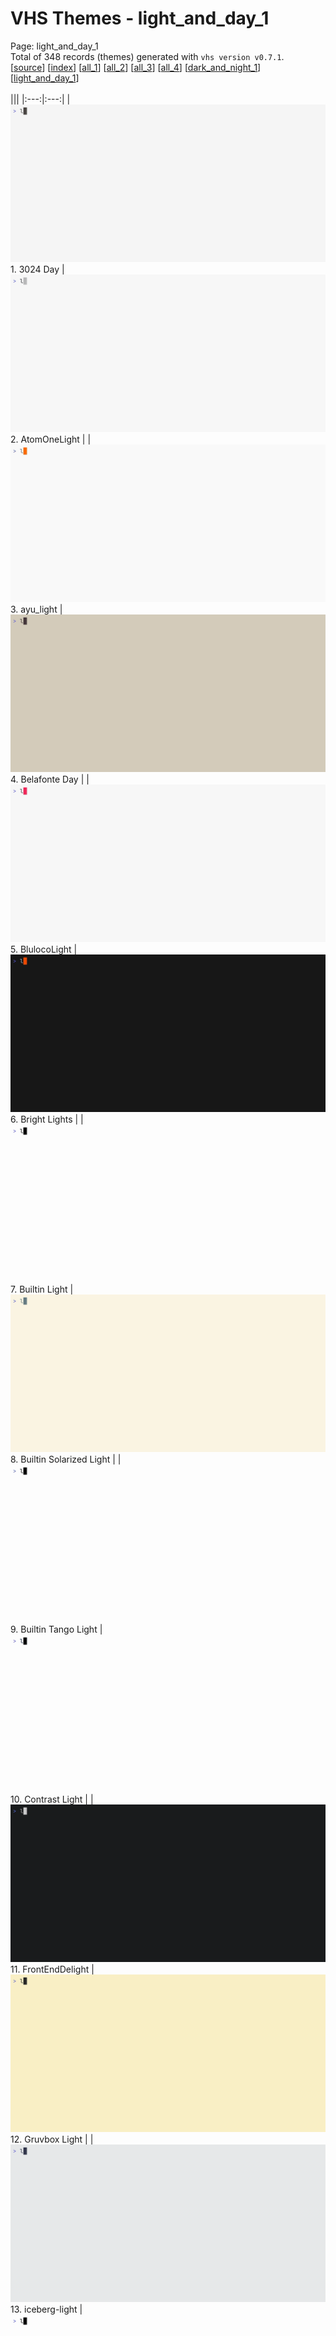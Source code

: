# VHS Themes - light_and_day_1

Page: light_and_day_1<br>
Total of 348 records (themes) generated with `vhs version v0.7.1`.<br>
[[source](../../main)] [[index](page_index.md)] [[all_1](page_all_1.md)] [[all_2](page_all_2.md)] [[all_3](page_all_3.md)] [[all_4](page_all_4.md)] [[dark_and_night_1](page_dark_and_night_1.md)] [[light_and_day_1](page_light_and_day_1.md)]
<br>
<br>
|||
|:---:|:---:|
| ![3024 Day](../records/001%203024%20Day.gif)<br>1. 3024 Day | ![AtomOneLight](../records/017%20AtomOneLight.gif)<br>2. AtomOneLight |
| ![ayu_light](../records/021%20ayu_light.gif)<br>3. ayu_light | ![Belafonte Day](../records/024%20Belafonte%20Day.gif)<br>4. Belafonte Day |
| ![BlulocoLight](../records/032%20BlulocoLight.gif)<br>5. BlulocoLight | ![Bright Lights](../records/035%20Bright%20Lights.gif)<br>6. Bright Lights |
| ![Builtin Light](../records/040%20Builtin%20Light.gif)<br>7. Builtin Light | ![Builtin Solarized Light](../records/043%20Builtin%20Solarized%20Light.gif)<br>8. Builtin Solarized Light |
| ![Builtin Tango Light](../records/045%20Builtin%20Tango%20Light.gif)<br>9. Builtin Tango Light | ![Contrast Light](../records/066%20Contrast%20Light.gif)<br>10. Contrast Light |
| ![FrontEndDelight](../records/111%20FrontEndDelight.gif)<br>11. FrontEndDelight | ![Gruvbox Light](../records/123%20Gruvbox%20Light.gif)<br>12. Gruvbox Light |
| ![iceberg-light](../records/146%20iceberg-light.gif)<br>13. iceberg-light | ![iTerm2 Light Background](../records/154%20iTerm2%20Light%20Background.gif)<br>14. iTerm2 Light Background |
| ![iTerm2 Solarized Light](../records/158%20iTerm2%20Solarized%20Light.gif)<br>15. iTerm2 Solarized Light | ![iTerm2 Tango Light](../records/160%20iTerm2%20Tango%20Light.gif)<br>16. iTerm2 Tango Light |
| ![Moonlight II](../records/202%20Moonlight%20II.gif)<br>17. Moonlight II | ![neobones_light](../records/205%20neobones_light.gif)<br>18. neobones_light |
| ![Night Owlish Light](../records/209%20Night%20Owlish%20Light.gif)<br>19. Night Owlish Light | ![nord-light](../records/215%20nord-light.gif)<br>20. nord-light |
| ![OneHalfLight](../records/224%20OneHalfLight.gif)<br>21. OneHalfLight | ![PencilLight](../records/233%20PencilLight.gif)<br>22. PencilLight |
| ![Piatto Light](../records/235%20Piatto%20Light.gif)<br>23. Piatto Light | ![Pro Light](../records/241%20Pro%20Light.gif)<br>24. Pro Light |
| ![Raycast_Light](../records/247%20Raycast_Light.gif)<br>25. Raycast_Light | ![seoulbones_light](../records/268%20seoulbones_light.gif)<br>26. seoulbones_light |
| ![Tinacious Design (Light)](../records/306%20Tinacious%20Design%20(Light).gif)<br>27. Tinacious Design (Light) | ![tokyonight-day](../records/309%20tokyonight-day.gif)<br>28. tokyonight-day |
| ![TokyoNightLight](../records/311%20TokyoNightLight.gif)<br>29. TokyoNightLight | ![Twilight](../records/321%20Twilight.gif)<br>30. Twilight |
| ![Violet Light](../records/333%20Violet%20Light.gif)<br>31. Violet Light | ![zenbones_light](../records/343%20zenbones_light.gif)<br>32. zenbones_light |
| ![zenwritten_light](../records/347%20zenwritten_light.gif)<br>33. zenwritten_light | ![zenwritten_light](../records/347%20zenwritten_light.gif)<br>33. zenwritten_light |

Page: light_and_day_1<br>
Total of 348 records (themes) generated with `vhs version v0.7.1`.<br>
[[source](../../main)] [[index](page_index.md)] [[all_1](page_all_1.md)] [[all_2](page_all_2.md)] [[all_3](page_all_3.md)] [[all_4](page_all_4.md)] [[dark_and_night_1](page_dark_and_night_1.md)] [[light_and_day_1](page_light_and_day_1.md)]